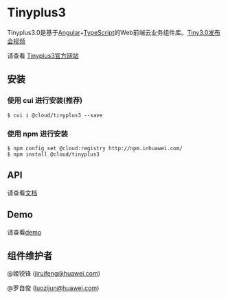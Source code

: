# Tinyplus3

Tinyplus3.0是基于<a href="https://www.angular.cn/" target="_blank">Angular</a>+<a href="https://www.tslang.cn/" target="_blank">TypeScript</a>的Web前端云业务组件库。<a href="http://rnd-think.huawei.com/think-home/community/technicalsalon/activity-detail?id=5bc6d4a2884a8f23c05691e6&type=technicalsalon" target="_blank">Tiny3.0发布会视频</a>

请查看 [Tinyplus3官方网站](http://cui.ulanqab.huawei.com/tiny3-website/tinyplus3doc/)

## 安装

### 使用 cui 进行安装(推荐)

```
$ cui i @cloud/tinyplus3 --save
```

### 使用 npm 进行安装

```
$ npm config set @cloud:registry http://npm.inhuawei.com/
$ npm install @cloud/tinyplus3
```

## API

请查看[文档](http://cui.ulanqab.huawei.com/tiny3-website/tinyplus3doc/)

## Demo

请查看[demo](http://cui.ulanqab.huawei.com/tiny3-website/tinyplus3doc/)

## 组件维护者

@姬锐锋 (jiruifeng@huawei.com)

@罗自俊 (luozijun@huawei.com)
